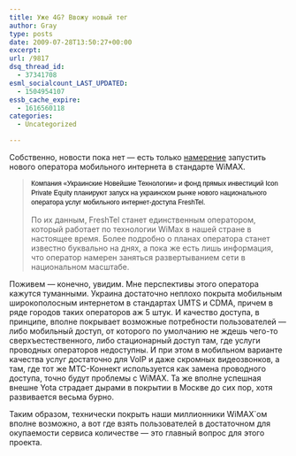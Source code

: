 ```yaml
---
title: Уже 4G? Ввожу новый тег
author: Gray
type: posts
date: 2009-07-28T13:50:27+00:00
excerpt:
url: /9817
dsq_thread_id:
  - 37341708
esml_socialcount_LAST_UPDATED:
  - 1504954107
essb_cache_expire:
  - 1616560118
categories:
  - Uncategorized

---
```








Собственно, новости пока нет &#8212; есть только <a href="http://itc.ua/node/39766" target="_blank">намерение</a> запустить нового оператора мобильного интернета в стандарте WiMAX.

> <span style="color: #000000; font-family: Tahoma, Geneva, sans-serif; font-size: 12px; line-height: 17px;">Компания «Украинские Новейшие Технологии» и фонд прямых инвестиций Icon Private Equity планируют запуск на украинском рынке нового национального оператора услуг мобильного интернет-доступа FreshTel.</p> 
> 
> <p>
>   По их данным, FreshTel станет единственным оператором, который работает по технологии WiMax в нашей стране в настоящее время. Более подробно о планах оператора станет известно буквально на днях, а пока же есть лишь информация, что оператор намерен заняться развертыванием сети в национальном масштабе.</span>
> </p></blockquote> 
> 
> <p>
>   Поживем &#8212; конечно, увидим. Мне перспективы этого оператора кажутся туманными. Украина достаточно неплохо покрыта мобильным широкополосным интернетом в стандартах UMTS и CDMA, причем в ряде городов таких операторов аж 5 штук. И качество доступа, в принципе, вполне покрывает возможные потребности пользователей &#8212; либо мобильный доступ, от которого по умолчанию не ждешь чего-то сверхъестественного, либо стационарный доступ там, где услуги проводных операторов недоступны. И при этом в мобильном варианте качества услуг достаточно для VoIP и даже скромных видеозвонков, а там, где тот же МТС-Коннект используется как замена проводного доступа, точно будут проблемы с WiMAX. Та же вполне успешная внешне Yota страдает дырами в покрытии в Москве до сих пор, хотя развивается весьма бурно.
> </p>
> 
> <p>
>   Таким образом, технически покрыть наши миллионники WiMAX`ом вполне возможно, а вот где взять пользователей в достаточном для окупаемости сервиса количестве &#8212; это главный вопрос для этого проекта.
> </p>